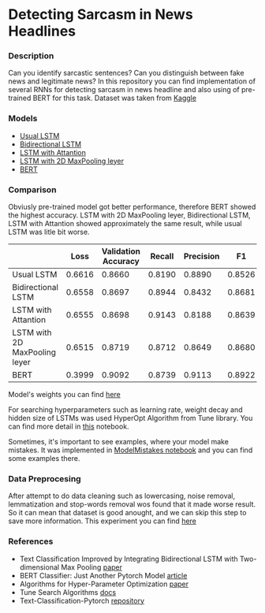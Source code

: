 # Detecting Sarcasm in News Headlines

### Description

Can you identify sarcastic sentences? Can you distinguish between fake news and legitimate news?
In this repository you can find implementation of several RNNs for detecting sarcasm in news headline and also using of pre-trained BERT for this task.
Dataset was taken from [Kaggle](https://www.kaggle.com/rmisra/news-headlines-dataset-for-sarcasm-detection) 

### Models

* [Usual LSTM](https://github.com/koren-v/DetectingSarcasm/blob/master/Models/LSTM.py)
* [Bidirectional LSTM](https://github.com/koren-v/DetectingSarcasm/blob/master/Models/BidirectionalLSTM.py)
* [LSTM with Attantion](https://github.com/koren-v/DetectingSarcasm/blob/master/Models/AttantionLSTM.py)
* [LSTM with 2D MaxPooling leyer](https://github.com/koren-v/DetectingSarcasm/blob/master/Models/LSTM2DMaxPool.py)
* [BERT](https://github.com/koren-v/DetectingSarcasm/blob/master/Notebooks/BERT.ipynb)

### Comparison

Obviusly pre-trained model got better performance, therefore BERT showed the highest accuracy. LSTM with 2D MaxPooling leyer, Bidirectional LSTM, LSTM with Attantion showed approximately the same result, while usual LSTM was litle bit worse.

|  |  Loss  | Validation Accuracy | Recall | Precision | F1 |
| --- | --- | --- | --- | --- | --- |
| Usual LSTM                     | 0.6616 |        0.8660       | 0.8190 | 0.8890 | 0.8526 |
| Bidirectional LSTM             | 0.6558 |        0.8697       | 0.8944 | 0.8432 | 0.8681 |
| LSTM with Attantion            | 0.6555 |        0.8698       | 0.9143 | 0.8188 | 0.8639 |
| LSTM with 2D MaxPooling leyer  | 0.6515 |        0.8719       | 0.8712 | 0.8649 | 0.8680 |
| BERT                           | 0.3999 |        0.9092       | 0.8739 | 0.9113 | 0.8922 |

Model's weights you can find [here](https://github.com/koren-v/DetectingSarcasm/tree/master/Models/Weights)

For searching hyperparameters such as learning rate, weight decay and hidden size of LSTMs was used HyperOpt Algorithm from Tune library. You can find more detail in [this](https://github.com/koren-v/DetectingSarcasm/blob/master/Notebooks/Experements/TuneLSTMs.ipynb) notebook.

Sometimes, it's important to see examples, where your model make mistakes. It was implemented in [ModelMistakes notebook](https://github.com/koren-v/DetectingSarcasm/blob/master/Notebooks/Experements/ModelMistakes.ipynb) and you can find some examples there. 

### Data Preprocesing

After attempt to do data cleaning such as lowercasing, noise removal, lemmatization and stop-words removal wos found that it made worse result. So it can mean that dataset is good anought, and we can skip this step to save more information. This experiment you can find [here](https://github.com/koren-v/DetectingSarcasm/blob/master/Notebooks/Experements/CleanedDataLSTMs.ipynb)

### References

* Text Classification Improved by Integrating Bidirectional LSTM
with Two-dimensional Max Pooling [paper](https://www.aclweb.org/anthology/C16-1329.pdf)
* BERT Classifier: Just Another Pytorch Model [article](https://towardsdatascience.com/bert-classifier-just-another-pytorch-model-881b3cf05784)
* Algorithms for Hyper-Parameter Optimization [paper](https://papers.nips.cc/paper/4443-algorithms-for-hyper-parameter-optimization.pdf)
* Tune Search Algorithms [docs](https://ray.readthedocs.io/en/latest/tune-searchalg.html)
* Text-Classification-Pytorch [repository](https://github.com/prakashpandey9/Text-Classification-Pytorch#license)

